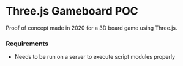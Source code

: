 # Three.js Gameboard POC

Proof of concept made in 2020 for a 3D board game using Three.js.

### Requirements

* Needs to be run on a server to execute script modules properly
